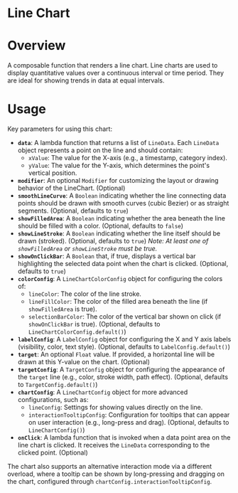 # Line Chart

# Overview
A composable function that renders a line chart. Line charts are used to display quantitative values over a continuous interval or time period. They are ideal for showing trends in data at equal intervals.

# Usage
Key parameters for using this chart:

- **`data`**: A lambda function that returns a list of `LineData`. Each `LineData` object represents a point on the line and should contain:
    - `xValue`: The value for the X-axis (e.g., a timestamp, category index).
    - `yValue`: The value for the Y-axis, which determines the point's vertical position.
- **`modifier`**: An optional `Modifier` for customizing the layout or drawing behavior of the LineChart. (Optional)
- **`smoothLineCurve`**: A `Boolean` indicating whether the line connecting data points should be drawn with smooth curves (cubic Bezier) or as straight segments. (Optional, defaults to `true`)
- **`showFilledArea`**: A `Boolean` indicating whether the area beneath the line should be filled with a color. (Optional, defaults to `false`)
- **`showLineStroke`**: A `Boolean` indicating whether the line itself should be drawn (stroked). (Optional, defaults to `true`)
    *Note: At least one of `showFilledArea` or `showLineStroke` must be true.*
- **`showOnClickBar`**: A `Boolean` that, if true, displays a vertical bar highlighting the selected data point when the chart is clicked. (Optional, defaults to `true`)
- **`colorConfig`**: A `LineChartColorConfig` object for configuring the colors of:
    - `lineColor`: The color of the line stroke.
    - `lineFillColor`: The color of the filled area beneath the line (if `showFilledArea` is true).
    - `selectionBarColor`: The color of the vertical bar shown on click (if `showOnClickBar` is true).
    (Optional, defaults to `LineChartColorConfig.default()`)
- **`labelConfig`**: A `LabelConfig` object for configuring the X and Y axis labels (visibility, color, text style). (Optional, defaults to `LabelConfig.default()`)
- **`target`**: An optional `Float` value. If provided, a horizontal line will be drawn at this Y-value on the chart. (Optional)
- **`targetConfig`**: A `TargetConfig` object for configuring the appearance of the `target` line (e.g., color, stroke width, path effect). (Optional, defaults to `TargetConfig.default()`)
- **`chartConfig`**: A `LineChartConfig` object for more advanced configurations, such as:
    - `lineConfig`: Settings for showing values directly on the line.
    - `interactionTooltipConfig`: Configuration for tooltips that can appear on user interaction (e.g., long-press and drag).
    (Optional, defaults to `LineChartConfig()`)
- **`onClick`**: A lambda function that is invoked when a data point area on the line chart is clicked. It receives the `LineData` corresponding to the clicked point. (Optional)

The chart also supports an alternative interaction mode via a different overload, where a tooltip can be shown by long-pressing and dragging on the chart, configured through `chartConfig.interactionTooltipConfig`.
